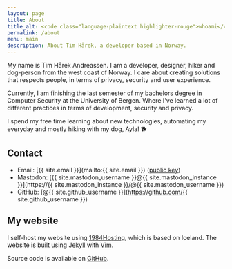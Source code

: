 ```yaml
---
layout: page
title: About
title_alt: <code class="language-plaintext highlighter-rouge">whoami</code>
permalink: /about
menu: main
description: About Tim Hårek, a developer based in Norway.
---
```


My name is Tim Hårek Andreassen. I am a developer, designer, hiker and dog-person from the west coast of Norway. I care about creating solutions that respects people, in terms of privacy, security and user experience.

Currently, I am finishing the last semester of my bachelors degree in Computer Security at the University of Bergen. Where I've learned a lot of different practices in terms of development, security and privacy.

I spend my free time learning about new technologies, automating my everyday and mostly hiking with my dog, Ayla! 🐕

## Contact
- Email: [{{ site.email }}](mailto:{{ site.email }}) ([public key](/key))
- Mastodon: [{{ site.mastodon_username }}@{{ site.mastodon_instance }}](https://{{ site.mastodon_instance }}/@{{ site.mastodon_username }})
- GitHub: [@{{ site.github_username }}](https://github.com/{{ site.github_username }})

## My website

I self-host my website using [1984Hosting](https://1984hosting.com), which is based on Iceland. The website is built using [Jekyll](https://jekyllrb.com) with [Vim](https://www.vim.org/). 

Source code is available on [GitHub](https://github.com/timharek/timharek.no).

